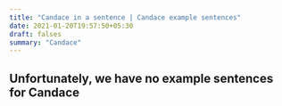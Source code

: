 ```yaml
---
title: "Candace in a sentence | Candace example sentences"
date: 2021-01-20T19:57:50+05:30
draft: falses
summary: "Candace"
---
```

## Unfortunately, we have no example sentences for Candace                 
